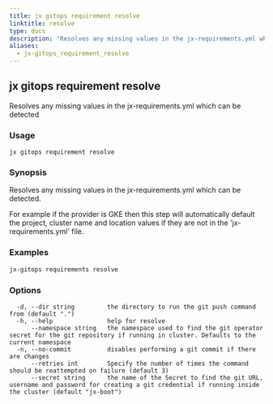 ```yaml
---
title: jx gitops requirement resolve
linktitle: resolve
type: docs
description: "Resolves any missing values in the jx-requirements.yml which can be detected"
aliases:
  - jx-gitops_requirement_resolve
---
```


## jx gitops requirement resolve

Resolves any missing values in the jx-requirements.yml which can be detected

### Usage

```
jx gitops requirement resolve
```

### Synopsis

Resolves any missing values in the jx-requirements.yml which can be detected.
  
For example if the provider is GKE then this step will automatically default the project, cluster name and location values if they are not in the 'jx-requirements.yml' file.

### Examples

  ```bash
  jx-gitops requirements resolve

  ```
### Options

```
  -d, --dir string         the directory to run the git push command from (default ".")
  -h, --help               help for resolve
      --namespace string   the namespace used to find the git operator secret for the git repository if running in cluster. Defaults to the current namespace
  -n, --no-commit          disables performing a git commit if there are changes
      --retries int        Specify the number of times the command should be reattempted on failure (default 3)
      --secret string      the name of the Secret to find the git URL, username and password for creating a git credential if running inside the cluster (default "jx-boot")
```

